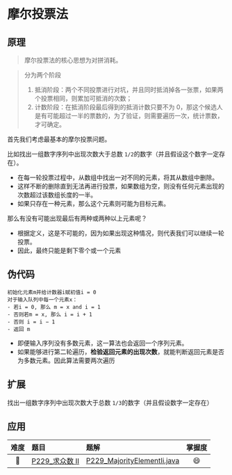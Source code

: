 # 摩尔投票法

## 原理

> 摩尔投票法的核心思想为对拼消耗。

> 分为两个阶段
> 1. 抵消阶段：两个不同投票进行对坑，并且同时抵消掉各一张票，如果两个投票相同，则累加可抵消的次数；
> 2. 计数阶段：在抵消阶段最后得到的抵消计数只要不为 0，那这个候选人是有可能超过一半的票数的，为了验证，则需要遍历一次，统计票数，才可确定。

首先我们考虑最基本的摩尔投票问题。

比如找出一组数字序列中出现次数大于总数 `1/2`的数字（并且假设这个数字一定存在）。

- 在每一轮投票过程中，从数组中找出一对不同的元素，将其从数组中删除。
- 这样不断的删除直到无法再进行投票，如果数组为空，则没有任何元素出现的次数超过该数组长度的一半。
- 如果只存在一种元素，那么这个元素则可能为目标元素。

那么有没有可能出现最后有两种或两种以上元素呢？

- 根据定义，这是不可能的，因为如果出现这种情况，则代表我们可以继续一轮投票。
- 因此，最终只能是剩下零个或一个元素

## 伪代码

```text
初始化元素m并给计数器i赋初值i = 0
对于输入队列中每一个元素x：
- 若i = 0, 那么 m = x and i = 1
- 否则若m = x, 那么 i = i + 1
- 否则 i = i − 1
- 返回 m
```

- 即便输入序列没有多数元素，这一算法也会返回一个序列元素。
- 如果能够进行第二轮遍历，**检验返回元素的出现次数**，就能判断返回元素是否为多数元素。因此算法需要两次遍历

## 扩展

找出一组数字序列中出现次数大于总数 `1/3`的数字（并且假设数字一定存在）

## 应用

|难度|题目|题解|掌握度|
|:---:|:---|:---|:---:|
|🧡 |[P229_求众数 II](./../content/P229_MajorityElementIi.md) |[P229_MajorityElementIi.java](./../../P229_MajorityElementIi.java)|😄|